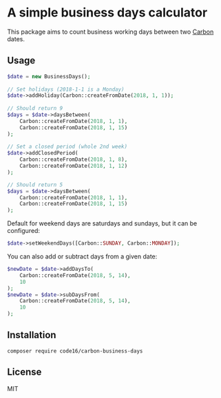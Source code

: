 # A simple business days calculator

This package aims to count business working days between two [Carbon](https://github.com/briannesbitt/Carbon) dates.

## Usage

```php
$date = new BusinessDays();
    
// Set holidays (2018-1-1 is a Monday)
$date->addHoliday(Carbon::createFromDate(2018, 1, 1));
    
// Should return 9
$days = $date->daysBetween(
    Carbon::createFromDate(2018, 1, 1),
    Carbon::createFromDate(2018, 1, 15)
);
    
// Set a closed period (whole 2nd week)
$date->addClosedPeriod(
    Carbon::createFromDate(2018, 1, 8),
    Carbon::createFromDate(2018, 1, 12)
);

// Should return 5
$days = $date->daysBetween(
    Carbon::createFromDate(2018, 1, 1),
    Carbon::createFromDate(2018, 1, 15)
);
```
Default for weekend days are saturdays and sundays, but it can be configured:

```php
$date->setWeekendDays([Carbon::SUNDAY, Carbon::MONDAY]);
```
    
You can also add or subtract days from a given date:

```php
$newDate = $date->addDaysTo(
    Carbon::createFromDate(2018, 5, 14), 
    10
);
$newDate = $date->subDaysFrom(
    Carbon::createFromDate(2018, 5, 14), 
    10
);
```

## Installation

```
composer require code16/carbon-business-days
```

## License

MIT
